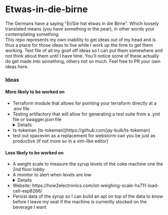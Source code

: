 # Etwas-in-die-birne
The Germans have a saying "Er/Sie hat etwas in die Birne". Which loosely translated means (you have something in the pear), in other words your contemplating something.\
This repo represents my own inability to get ideas out of my head and is thus a place for those ideas to live while I work up the time to get them working.
Text file of all my goof off ideas so I can put them somewhere and not think about them until I have time. You'll notice some of these actually do get made into something, others not so much. Feel free to PR your own ideas here.

### Ideas
#### More likely to be worked on
<ul> 
<li>Terraform module that allows for pointing your terraform directly at a .env file</li>
<li>Testing artifactory that will allow for generating a test suite from a .yml file or swagger.json file</li>
<details> Utilize typebox or fastify-type-provider-typebox to call endpoints recursively. Still bouncing this one around on how it could be done, but I'm convinced it can and should be written </details>
<li>ts-tokeman [ts-tokeman](https://github.com/jay-bulk/ts-tokeman)</li>
  <li>test out spacevim as a replacement for webstorm can you be just as productive (if not more so in a vim-like editor)</li>
</ul>

#### Less likely to be worked on
<ul>
  <li>A weight scale to measure the syrup levels of the coke machine one the 2nd floor lobby</li>
  <li>A monitor to alert when levels are low</li>
  <details>Will need acccess to wifi, a scale, an arduino a button, a bread board</details>
  <li>Website: https://how2electronics.com/iot-weighing-scale-hx711-load-cell-esp8266/</li>
  <li>Persist data of the syrup so I can build an api on top of the data to know before I leave my seat if the machine is currently stocked on the beverage I want</li>
